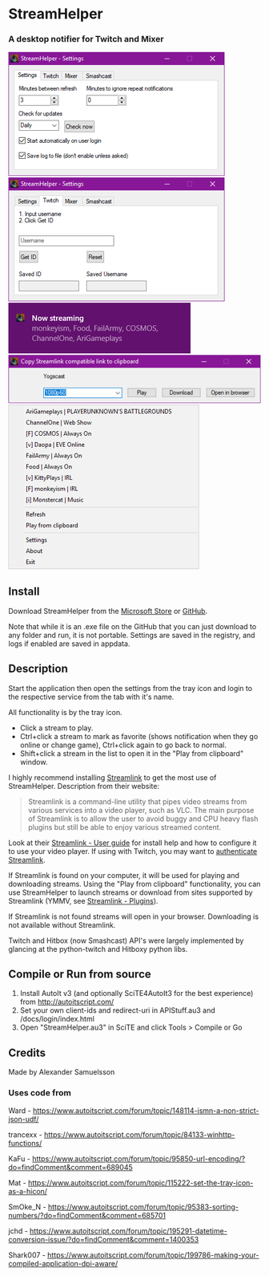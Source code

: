 # StreamHelper

### A desktop notifier for Twitch and Mixer

![Screenshot #3](./Screenshot3.png?raw=true "Screenshot #3")
![Screenshot #4](./Screenshot4.png?raw=true "Screenshot #4")
![Screenshot #1](./Screenshot1.png?raw=true "Screenshot #1")
![Screenshot #5](./Screenshot5.png?raw=true "Screenshot #5")
![Screenshot #2](./Screenshot2.png?raw=true "Screenshot #2")

## Install

Download StreamHelper from the [Microsoft Store](https://www.microsoft.com/store/apps/9P776V8N7B5B) or [GitHub](https://github.com/TzarAlkex/StreamHelper/releases/latest).

Note that while it is an .exe file on the GitHub that you can just download to any folder and run, it is not portable. Settings are saved in the registry, and logs if enabled are saved in appdata.

## Description

Start the application then open the settings from the tray icon and login to the respective service from the tab with it's name.

All functionality is by the tray icon.
* Click a stream to play.
* Ctrl+click a stream to mark as favorite (shows notification when they go online or change game), Ctrl+click again to go back to normal.
* Shift+click a stream in the list to open it in the "Play from clipboard" window.

I highly recommend installing [Streamlink](https://streamlink.github.io/) to get the most use of StreamHelper. Description from their website:
> Streamlink is a command-line utility that pipes video streams from various services into a video player, such as VLC. The main purpose of Streamlink is to allow the user to avoid buggy and CPU heavy flash plugins but still be able to enjoy various streamed content.

Look at their [Streamlink - User guide](https://streamlink.github.io/#user-guide) for install help and how to configure it to use your video player. If using with Twitch, you may want to [authenticate Streamlink](https://streamlink.github.io/cli.html#authenticating-with-twitch).

If Streamlink is found on your computer, it will be used for playing and downloading streams. Using the "Play from clipboard" functionality, you can use StreamHelper to launch streams or download from sites supported by Streamlink (YMMV, see [Streamlink - Plugins](https://streamlink.github.io/plugin_matrix.html)).

If Streamlink is not found streams will open in your browser. Downloading is not available without Streamlink.

Twitch and Hitbox (now Smashcast) API's were largely implemented by glancing at the python-twitch and Hitboxy python libs.

## Compile or Run from source

1. Install AutoIt v3 (and optionally SciTE4AutoIt3 for the best experience) from http://autoitscript.com/
2. Set your own client-ids and redirect-uri in APIStuff.au3 and /docs/login/index.html
3. Open "StreamHelper.au3" in SciTE and click Tools > Compile or Go

## Credits

Made by Alexander Samuelsson

### Uses code from

Ward - https://www.autoitscript.com/forum/topic/148114-jsmn-a-non-strict-json-udf/

trancexx - https://www.autoitscript.com/forum/topic/84133-winhttp-functions/

KaFu - https://www.autoitscript.com/forum/topic/95850-url-encoding/?do=findComment&comment=689045

Mat - https://www.autoitscript.com/forum/topic/115222-set-the-tray-icon-as-a-hicon/

SmOke_N - https://www.autoitscript.com/forum/topic/95383-sorting-numbers/?do=findComment&comment=685701

jchd - https://www.autoitscript.com/forum/topic/195291-datetime-conversion-issue/?do=findComment&comment=1400353

Shark007 - https://www.autoitscript.com/forum/topic/199786-making-your-compiled-application-dpi-aware/